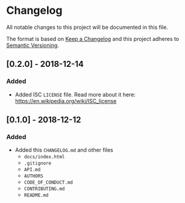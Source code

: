 # Changelog
All notable changes to this project will be documented in this file.

The format is based on [Keep a Changelog](http://keepachangelog.com/en/1.0.0/)
and this project adheres to [Semantic Versioning](http://semver.org/spec/v2.0.0.html).

## [0.2.0] - 2018-12-14

### Added
* Added ISC `LICENSE` file. Read more about it here: https://en.wikipedia.org/wiki/ISC_license

## [0.1.0] - 2018-12-12

### Added
* Added this `CHANGELOG.md` and other files
  * `docs/index.html`
  * `.gitignore`
  * `API.md`
  * `AUTHORS`
  * `CODE_OF_CONDUCT.md`
  * `CONTRIBUTING.md`
  * `README.md`
